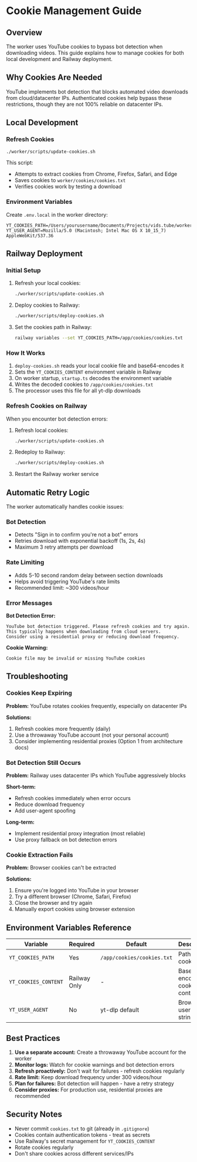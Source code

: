 # Cookie Management Guide

## Overview

The worker uses YouTube cookies to bypass bot detection when downloading videos. This guide explains how to manage cookies for both local development and Railway deployment.

## Why Cookies Are Needed

YouTube implements bot detection that blocks automated video downloads from cloud/datacenter IPs. Authenticated cookies help bypass these restrictions, though they are not 100% reliable on datacenter IPs.

## Local Development

### Refresh Cookies

```bash
./worker/scripts/update-cookies.sh
```

This script:
- Attempts to extract cookies from Chrome, Firefox, Safari, and Edge
- Saves cookies to `worker/cookies/cookies.txt`
- Verifies cookies work by testing a download

### Environment Variables

Create `.env.local` in the worker directory:

```env
YT_COOKIES_PATH=/Users/yourusername/Documents/Projects/vids.tube/worker/cookies/cookies.txt
YT_USER_AGENT=Mozilla/5.0 (Macintosh; Intel Mac OS X 10_15_7) AppleWebKit/537.36
```

## Railway Deployment

### Initial Setup

1. Refresh your local cookies:
   ```bash
   ./worker/scripts/update-cookies.sh
   ```

2. Deploy cookies to Railway:
   ```bash
   ./worker/scripts/deploy-cookies.sh
   ```

3. Set the cookies path in Railway:
   ```bash
   railway variables --set YT_COOKIES_PATH=/app/cookies/cookies.txt
   ```

### How It Works

1. `deploy-cookies.sh` reads your local cookie file and base64-encodes it
2. Sets the `YT_COOKIES_CONTENT` environment variable in Railway
3. On worker startup, `startup.ts` decodes the environment variable
4. Writes the decoded cookies to `/app/cookies/cookies.txt`
5. The processor uses this file for all yt-dlp downloads

### Refresh Cookies on Railway

When you encounter bot detection errors:

1. Refresh local cookies:
   ```bash
   ./worker/scripts/update-cookies.sh
   ```

2. Redeploy to Railway:
   ```bash
   ./worker/scripts/deploy-cookies.sh
   ```

3. Restart the Railway worker service

## Automatic Retry Logic

The worker automatically handles cookie issues:

### Bot Detection
- Detects "Sign in to confirm you're not a bot" errors
- Retries download with exponential backoff (1s, 2s, 4s)
- Maximum 3 retry attempts per download

### Rate Limiting
- Adds 5-10 second random delay between section downloads
- Helps avoid triggering YouTube's rate limits
- Recommended limit: ~300 videos/hour

### Error Messages

**Bot Detection Error:**
```
YouTube bot detection triggered. Please refresh cookies and try again.
This typically happens when downloading from cloud servers.
Consider using a residential proxy or reducing download frequency.
```

**Cookie Warning:**
```
Cookie file may be invalid or missing YouTube cookies
```

## Troubleshooting

### Cookies Keep Expiring

**Problem:** YouTube rotates cookies frequently, especially on datacenter IPs

**Solutions:**
1. Refresh cookies more frequently (daily)
2. Use a throwaway YouTube account (not your personal account)
3. Consider implementing residential proxies (Option 1 from architecture docs)

### Bot Detection Still Occurs

**Problem:** Railway uses datacenter IPs which YouTube aggressively blocks

**Short-term:**
- Refresh cookies immediately when error occurs
- Reduce download frequency
- Add user-agent spoofing

**Long-term:**
- Implement residential proxy integration (most reliable)
- Use proxy fallback on bot detection errors

### Cookie Extraction Fails

**Problem:** Browser cookies can't be extracted

**Solutions:**
1. Ensure you're logged into YouTube in your browser
2. Try a different browser (Chrome, Safari, Firefox)
3. Close the browser and try again
4. Manually export cookies using browser extension

## Environment Variables Reference

| Variable | Required | Default | Description |
|----------|----------|---------|-------------|
| `YT_COOKIES_PATH` | Yes | `/app/cookies/cookies.txt` | Path to cookies file |
| `YT_COOKIES_CONTENT` | Railway Only | - | Base64-encoded cookie content |
| `YT_USER_AGENT` | No | yt-dlp default | Browser user-agent string |

## Best Practices

1. **Use a separate account:** Create a throwaway YouTube account for the worker
2. **Monitor logs:** Watch for cookie warnings and bot detection errors
3. **Refresh proactively:** Don't wait for failures - refresh cookies regularly
4. **Rate limit:** Keep download frequency under 300 videos/hour
5. **Plan for failures:** Bot detection will happen - have a retry strategy
6. **Consider proxies:** For production use, residential proxies are recommended

## Security Notes

- Never commit `cookies.txt` to git (already in `.gitignore`)
- Cookies contain authentication tokens - treat as secrets
- Use Railway's secret management for `YT_COOKIES_CONTENT`
- Rotate cookies regularly
- Don't share cookies across different services/IPs
